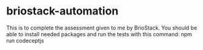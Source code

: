 # briostack-automation

This is to complete the assessment given to me by BrioStack. You should be able to install needed packages and run the tests with this command: npm run codeceptjs
